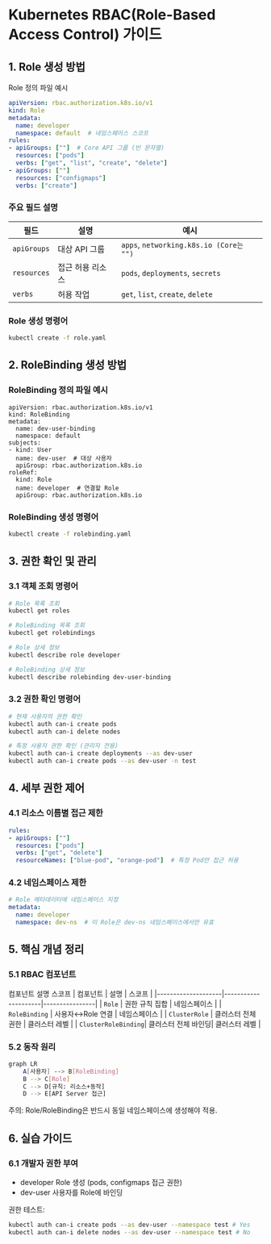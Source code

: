 # Kubernetes RBAC(Role-Based Access Control) 가이드
## 1. Role 생성 방법
Role 정의 파일 예시
```yaml
apiVersion: rbac.authorization.k8s.io/v1
kind: Role
metadata:
  name: developer
  namespace: default  # 네임스페이스 스코프
rules:
- apiGroups: [""]  # Core API 그룹 (빈 문자열)
  resources: ["pods"]
  verbs: ["get", "list", "create", "delete"]
- apiGroups: [""]
  resources: ["configmaps"]
  verbs: ["create"]
```
### 주요 필드 설명
| 필드         | 설명                        | 예시                |
|--------------|-----------------------------|---------------------|
| `apiGroups`  | 대상 API 그룹               | `apps`, `networking.k8s.io (Core는 "")`     |
| `resources`  | 접근 허용 리소스            | `pods`, `deployments`, `secrets` |
| `verbs`      | 허용 작업                   | `get`, `list`, `create`, `delete`    |

### Role 생성 명령어
```bash
kubectl create -f role.yaml
```
## 2. RoleBinding 생성 방법
### RoleBinding 정의 파일 예시
```
apiVersion: rbac.authorization.k8s.io/v1
kind: RoleBinding
metadata:
  name: dev-user-binding
  namespace: default
subjects:
- kind: User
  name: dev-user  # 대상 사용자
  apiGroup: rbac.authorization.k8s.io
roleRef:
  kind: Role
  name: developer  # 연결할 Role
  apiGroup: rbac.authorization.k8s.io
```
### RoleBinding 생성 명령어
```bash
kubectl create -f rolebinding.yaml
```
## 3. 권한 확인 및 관리
### 3.1 객체 조회 명령어
```bash
# Role 목록 조회
kubectl get roles
```
```bash
# RoleBinding 목록 조회
kubectl get rolebindings
```
```bash
# Role 상세 정보
kubectl describe role developer
```
```bash
# RoleBinding 상세 정보
kubectl describe rolebinding dev-user-binding
```
### 3.2 권한 확인 명령어
```bash
# 현재 사용자의 권한 확인
kubectl auth can-i create pods
kubectl auth can-i delete nodes

# 특정 사용자 권한 확인 (관리자 전용)
kubectl auth can-i create deployments --as dev-user
kubectl auth can-i create pods --as dev-user -n test
```
## 4. 세부 권한 제어
### 4.1 리소스 이름별 접근 제한
```yaml
rules:
- apiGroups: [""]
  resources: ["pods"]
  verbs: ["get", "delete"]
  resourceNames: ["blue-pod", "orange-pod"]  # 특정 Pod만 접근 허용
```
### 4.2 네임스페이스 제한
```yaml
# Role 메타데이터에 네임스페이스 지정
metadata:
  name: developer
  namespace: dev-ns  # 이 Role은 dev-ns 네임스페이스에서만 유효
```
## 5. 핵심 개념 정리
### 5.1 RBAC 컴포넌트

컴포넌트	설명	스코프
| 컴포넌트           | 설명                | 스코프         |
|--------------------|---------------------|----------------|
| `Role`             | 권한 규칙 집합      | 네임스페이스   |
| `RoleBinding`      | 사용자↔Role 연결   | 네임스페이스   |
| `ClusterRole`      | 클러스터 전체 권한  | 클러스터 레벨  |
| `ClusterRoleBinding`| 클러스터 전체 바인딩| 클러스터 레벨  |

### 5.2 동작 원리
```bash
graph LR
    A[사용자] --> B[RoleBinding]
    B --> C[Role]
    C --> D[규칙: 리소스+동작]
    D --> E[API Server 접근]
```
주의: Role/RoleBinding은 반드시 동일 네임스페이스에 생성해야 적용.

## 6. 실습 가이드
### 6.1 개발자 권한 부여

 - developer Role 생성 (pods, configmaps 접근 권한)
 - dev-user 사용자를 Role에 바인딩

권한 테스트:
```bash
kubectl auth can-i create pods --as dev-user --namespace test # Yes
kubectl auth can-i delete nodes --as dev-user --namespace test # No
```
